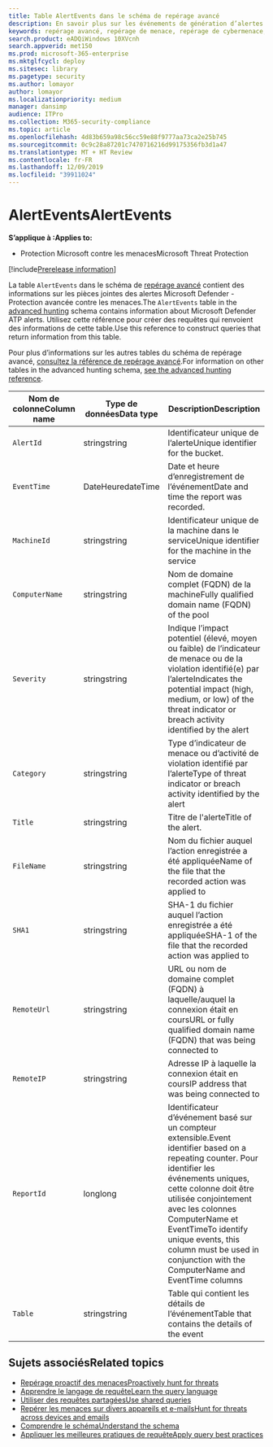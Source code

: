 ```yaml
---
title: Table AlertEvents dans le schéma de repérage avancé
description: En savoir plus sur les événements de génération d’alertes dans la table AlertEvents du schéma de repérage avancé
keywords: repérage avancé, repérage de menace, repérage de cybermenace, recherche, requête, télémétrie, référence de schéma, kusto, table, colonne, type de données, description, alertevents, alerte, gravité, catégorie
search.product: eADQiWindows 10XVcnh
search.appverid: met150
ms.prod: microsoft-365-enterprise
ms.mktglfcycl: deploy
ms.sitesec: library
ms.pagetype: security
ms.author: lomayor
author: lomayor
ms.localizationpriority: medium
manager: dansimp
audience: ITPro
ms.collection: M365-security-compliance
ms.topic: article
ms.openlocfilehash: 4d83b659a98c56cc59e88f9777aa73ca2e25b745
ms.sourcegitcommit: 0c9c28a87201c7470716216d99175356fb3d1a47
ms.translationtype: MT + HT Review
ms.contentlocale: fr-FR
ms.lasthandoff: 12/09/2019
ms.locfileid: "39911024"
---
```

# <a name="alertevents"></a><span data-ttu-id="daa63-104">AlertEvents</span><span class="sxs-lookup"><span data-stu-id="daa63-104">AlertEvents</span></span>

<span data-ttu-id="daa63-105">**S’applique à :**</span><span class="sxs-lookup"><span data-stu-id="daa63-105">**Applies to:**</span></span>
- <span data-ttu-id="daa63-106">Protection Microsoft contre les menaces</span><span class="sxs-lookup"><span data-stu-id="daa63-106">Microsoft Threat Protection</span></span>

[!include[Prerelease information](prerelease.md)]

<span data-ttu-id="daa63-107">La table `AlertEvents` dans le schéma de [repérage avancé](advanced-hunting-overview.md) contient des informations sur les pièces jointes des alertes Microsoft Defender - Protection avancée contre les menaces.</span><span class="sxs-lookup"><span data-stu-id="daa63-107">The `AlertEvents` table in the [advanced hunting](advanced-hunting-overview.md) schema contains information about Microsoft Defender ATP alerts.</span></span> <span data-ttu-id="daa63-108">Utilisez cette référence pour créer des requêtes qui renvoient des informations de cette table.</span><span class="sxs-lookup"><span data-stu-id="daa63-108">Use this reference to construct queries that return information from this table.</span></span>

<span data-ttu-id="daa63-109">Pour plus d’informations sur les autres tables du schéma de repérage avancé, [consultez la référence de repérage avancé](advanced-hunting-schema-tables.md).</span><span class="sxs-lookup"><span data-stu-id="daa63-109">For information on other tables in the advanced hunting schema, [see the advanced hunting reference](advanced-hunting-schema-tables.md).</span></span>

| <span data-ttu-id="daa63-110">Nom de colonne</span><span class="sxs-lookup"><span data-stu-id="daa63-110">Column name</span></span> | <span data-ttu-id="daa63-111">Type de données</span><span class="sxs-lookup"><span data-stu-id="daa63-111">Data type</span></span> | <span data-ttu-id="daa63-112">Description</span><span class="sxs-lookup"><span data-stu-id="daa63-112">Description</span></span> |
|-------------|-----------|-------------|
| `AlertId` | <span data-ttu-id="daa63-113">string</span><span class="sxs-lookup"><span data-stu-id="daa63-113">string</span></span> | <span data-ttu-id="daa63-114">Identificateur unique de l’alerte</span><span class="sxs-lookup"><span data-stu-id="daa63-114">Unique identifier for the bucket.</span></span> |
| `EventTime` | <span data-ttu-id="daa63-115">DateHeure</span><span class="sxs-lookup"><span data-stu-id="daa63-115">dateTime</span></span> | <span data-ttu-id="daa63-116">Date et heure d’enregistrement de l’événement</span><span class="sxs-lookup"><span data-stu-id="daa63-116">Date and time the report was recorded.</span></span> |
| `MachineId` | <span data-ttu-id="daa63-117">string</span><span class="sxs-lookup"><span data-stu-id="daa63-117">string</span></span> | <span data-ttu-id="daa63-118">Identificateur unique de la machine dans le service</span><span class="sxs-lookup"><span data-stu-id="daa63-118">Unique identifier for the machine in the service</span></span> |
| `ComputerName` | <span data-ttu-id="daa63-119">string</span><span class="sxs-lookup"><span data-stu-id="daa63-119">string</span></span> | <span data-ttu-id="daa63-120">Nom de domaine complet (FQDN) de la machine</span><span class="sxs-lookup"><span data-stu-id="daa63-120">Fully qualified domain name (FQDN) of the pool</span></span> |
| `Severity` | <span data-ttu-id="daa63-121">string</span><span class="sxs-lookup"><span data-stu-id="daa63-121">string</span></span> | <span data-ttu-id="daa63-122">Indique l’impact potentiel (élevé, moyen ou faible) de l’indicateur de menace ou de la violation identifié(e) par l’alerte</span><span class="sxs-lookup"><span data-stu-id="daa63-122">Indicates the potential impact (high, medium, or low) of the threat indicator or breach activity identified by the alert</span></span> |
| `Category` | <span data-ttu-id="daa63-123">string</span><span class="sxs-lookup"><span data-stu-id="daa63-123">string</span></span> | <span data-ttu-id="daa63-124">Type d’indicateur de menace ou d’activité de violation identifié par l’alerte</span><span class="sxs-lookup"><span data-stu-id="daa63-124">Type of threat indicator or breach activity identified by the alert</span></span> |
| `Title` | <span data-ttu-id="daa63-125">string</span><span class="sxs-lookup"><span data-stu-id="daa63-125">string</span></span> | <span data-ttu-id="daa63-126">Titre de l'alerte</span><span class="sxs-lookup"><span data-stu-id="daa63-126">Title of the alert.</span></span> |
| `FileName` | <span data-ttu-id="daa63-127">string</span><span class="sxs-lookup"><span data-stu-id="daa63-127">string</span></span> | <span data-ttu-id="daa63-128">Nom du fichier auquel l’action enregistrée a été appliquée</span><span class="sxs-lookup"><span data-stu-id="daa63-128">Name of the file that the recorded action was applied to</span></span> |
| `SHA1` | <span data-ttu-id="daa63-129">string</span><span class="sxs-lookup"><span data-stu-id="daa63-129">string</span></span> | <span data-ttu-id="daa63-130">SHA-1 du fichier auquel l’action enregistrée a été appliquée</span><span class="sxs-lookup"><span data-stu-id="daa63-130">SHA-1 of the file that the recorded action was applied to</span></span> |
| `RemoteUrl` | <span data-ttu-id="daa63-131">string</span><span class="sxs-lookup"><span data-stu-id="daa63-131">string</span></span> | <span data-ttu-id="daa63-132">URL ou nom de domaine complet (FQDN) à laquelle/auquel la connexion était en cours</span><span class="sxs-lookup"><span data-stu-id="daa63-132">URL or fully qualified domain name (FQDN) that was being connected to</span></span> |
| `RemoteIP` | <span data-ttu-id="daa63-133">string</span><span class="sxs-lookup"><span data-stu-id="daa63-133">string</span></span> | <span data-ttu-id="daa63-134">Adresse IP à laquelle la connexion était en cours</span><span class="sxs-lookup"><span data-stu-id="daa63-134">IP address that was being connected to</span></span> |
| `ReportId` | <span data-ttu-id="daa63-135">long</span><span class="sxs-lookup"><span data-stu-id="daa63-135">long</span></span> | <span data-ttu-id="daa63-136">Identificateur d’événement basé sur un compteur extensible.</span><span class="sxs-lookup"><span data-stu-id="daa63-136">Event identifier based on a repeating counter.</span></span> <span data-ttu-id="daa63-137">Pour identifier les événements uniques, cette colonne doit être utilisée conjointement avec les colonnes ComputerName et EventTime</span><span class="sxs-lookup"><span data-stu-id="daa63-137">To identify unique events, this column must be used in conjunction with the ComputerName and EventTime columns</span></span> |
| `Table` | <span data-ttu-id="daa63-138">string</span><span class="sxs-lookup"><span data-stu-id="daa63-138">string</span></span> | <span data-ttu-id="daa63-139">Table qui contient les détails de l’événement</span><span class="sxs-lookup"><span data-stu-id="daa63-139">Table that contains the details of the event</span></span> |

## <a name="related-topics"></a><span data-ttu-id="daa63-140">Sujets associés</span><span class="sxs-lookup"><span data-stu-id="daa63-140">Related topics</span></span>
- [<span data-ttu-id="daa63-141">Repérage proactif des menaces</span><span class="sxs-lookup"><span data-stu-id="daa63-141">Proactively hunt for threats</span></span>](advanced-hunting-overview.md)
- [<span data-ttu-id="daa63-142">Apprendre le langage de requête</span><span class="sxs-lookup"><span data-stu-id="daa63-142">Learn the query language</span></span>](advanced-hunting-query-language.md)
- [<span data-ttu-id="daa63-143">Utiliser des requêtes partagées</span><span class="sxs-lookup"><span data-stu-id="daa63-143">Use shared queries</span></span>](advanced-hunting-shared-queries.md)
- [<span data-ttu-id="daa63-144">Repérer les menaces sur divers appareils et e-mails</span><span class="sxs-lookup"><span data-stu-id="daa63-144">Hunt for threats across devices and emails</span></span>](advanced-hunting-query-emails-devices.md)
- [<span data-ttu-id="daa63-145">Comprendre le schéma</span><span class="sxs-lookup"><span data-stu-id="daa63-145">Understand the schema</span></span>](advanced-hunting-schema-tables.md)
- [<span data-ttu-id="daa63-146">Appliquer les meilleures pratiques de requête</span><span class="sxs-lookup"><span data-stu-id="daa63-146">Apply query best practices</span></span>](advanced-hunting-best-practices.md)
